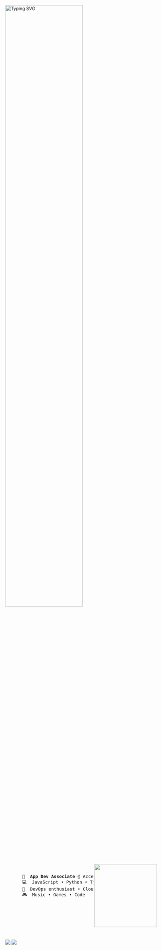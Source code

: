 <img src="https://readme-typing-svg.herokuapp.com?font=Inconsolata&pause=1000&width=435&lines=Hi%2C+I'm+Kiiyo." alt="Typing SVG" width="70%" />
<img src="https://media.tenor.com/_e28Mgarn9wAAAAM/mika-misono-mika.gif" height="200" style="margin-right: 20px;" align="right">
<br><br>
    <pre style="margin-left: 20px;">
    💼  <b>App Dev Associate</b> @ Accenture
    💻  JavaScript • Python • TypeScript • Linux
    📖  DevOps enthusiast • Cloud Architecture
    🎮  Music • Games • Code
    </pre>  
<br><br>



<br><br><br>
[![](https://img.shields.io/badge/linkedin-0a66c2?&style=for-the-badge&logoColor=white)](https://www.linkedin.com/in/andrei-togni-374a2221b/)
[![](https://img.shields.io/badge/Spotify-1ED760?&style=for-the-badge&logo=spotify&logoColor=white)](https://open.spotify.com/user/8es9da5lpjia1g2fr49brrffa?si=1ed1fc04177e4dd4)

